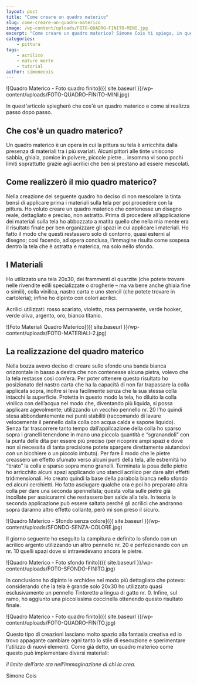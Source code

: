 ```yaml
---
layout: post
title: "Come creare un quadro materico"
slug: come-creare-un-quadro-materico
image: /wp-content/uploads/FOTO-QUADRO-FINITO-MINI.jpg
excerpt: "Come creare un quadro materico? Simone Cois ti spiega, in quest'articolo, come realizzarlo."
categories:
    - pittura
tags:
    - acrilico
    - nature morte
    - tutorial
author: simonecois
---
```


![Quadro Materico - Foto quadro finito]({{ site.baseurl }}/wp-content/uploads/FOTO-QUADRO-FINITO-MINI.jpg)

In quest'articolo spiegherò che cos'è un quadro materico e come si realizza passo dopo passo.

## Che cos'è un quadro materico?

Un quadro materico è un opera in cui la pittura su tela è arricchita dalla presenza di materiali tra i più svariati. Alcuni pittori alle tinte uniscono sabbia, ghiaia, pomice in polvere, piccole pietre... insomma vi sono pochi limiti soprattutto grazie agli acrilici che ben si prestano ad essere mescolati.

## Come realizzerò il mio quadro materico?

Nella creazione del seguente quadro ho deciso di non mescolare la tinta bensì di applicare prima i materiali sulla tela per poi procedere con la pittura. Ho voluto creare un quadro materico che contenesse un disegno reale, dettagliato e preciso, non astratto. Prima di procedere all’applicazione dei materiali sulla tela ho abbozzato a matita quello che nella mia mente era il risultato finale per ben organizzare gli spazi in cui applicare i materiali. Ho fatto il modo che questi restassero solo di contorno, quasi esterni al disegno; così facendo, ad opera conclusa, l’immagine risulta come sospesa dentro la tela che è astratta e materica, ma solo nello sfondo.

## I Materiali

Ho utilizzato una tela 20x30, dei frammenti di quarzite (che potete trovare nelle rivendite edili specializzate o drogherie – ma va bene anche ghiaia fine o simili), colla vinilica, nastro carta e uno stencil (che potete trovare in cartoleria); infine ho dipinto con colori acrilici.

Acrilici utilizzati: rosso scarlato, violetto, rosa permanente, verde hooker, verde oliva, argento, oro, bianco titanio.

![Foto Materiali Quadro Materico]({{ site.baseurl }}/wp-content/uploads/FOTO-MATERIALI-2.jpg)

## La realizzazione del quadro materico

Nella bozza avevo deciso di creare sullo sfondo una banda bianca orizzontale in basso a destra che non contenesse alcuna pietra, volevo che la tela restasse così com’era. Per poter ottenere questo risultato ho posizionato del nastro carta che ha la capacità di non far trapassare la colla applicata sopra, inoltre si leva facilmente senza che la sua stessa colla intacchi la superficie. Protetta in questo modo la tela, ho diluito la colla vinilica con dell’acqua nel modo che, diventando più liquida, si possa applicare agevolmente; utilizzando un vecchio pennello nr. 20 l’ho quindi stesa abbondantemente nei punti stabiliti (raccomando di lavare velocemente il pennello dalla colla con acqua calda e sapone liquido). Senza far trascorrere tanto tempo dall’applicazione della colla ho sparso sopra i granelli tenendone in mano una piccola quantità e “sgranandoli” con la punta delle dita per essere più preciso (per ricoprire ampi spazi e dove non si necessita di tanta precisione potete spargere direttamente aiutandovi con un bicchiere o un piccolo imbuto). Per fare il modo che le pietre creassero un effetto sfumato verso alcuni punti della tela, alle estremità ho “tirato” la colla e sparso sopra meno granelli. Terminata la posa delle pietre ho arricchito alcuni spazi applicando uno stancil acrilico per dare altri effetti tridimensionali. Ho creato quindi la base della parabola bianca nello sfondo ed alcuni cerchietti. Ho fatto asciugare qualche ora e poi ho preparato altra colla per dare una seconda spennellata; questa volta sulle pietre già incollate per assicurarmi che restassero ben salde alla tela. In teoria la seconda applicazione può essere saltata perché gli acrilici che andranno sopra daranno altro effetto collante, però mi son preso il sicuro.

![Quadro Materico - Sfondo senza colore]({{ site.baseurl }}/wp-content/uploads/SFONDO-SENZA-COLORE.jpg)

Il giorno seguente ho eseguito la campitura e definito lo sfondo con un acrilico argento utilizzando un altro pennello nr. 20 e perfezionando con un nr. 10 quelli spazi dove si intravedevano ancora le pietre.

![Quadro Materico - Foto sfondo finito]({{ site.baseurl }}/wp-content/uploads/FOTO-SFONDO-FINITO.jpg)

In conclusione ho dipinto le orchidee nel modo più dettagliato che potevo: considerando che la tela è grande solo 20x30 ho utilizzato quasi esclusivamente un pennello Tintoretto a lingua di gatto nr. 0. Infine, sul ramo, ho aggiunto una piccolissima coccinella ottenendo questo risultato finale.

![Quadro Materico - Foto quadro finito]({{ site.baseurl }}/wp-content/uploads/FOTO-QUADRO-FINITO.jpg)

Questo tipo di creazioni lasciano molto spazio alla fantasia creativa ed io trovo appagante cambiare ogni tanto lo stile di esecuzione e sperimentare l’utilizzo di nuovi elementi. Come già detto, un quadro materico come questo può implementare diversi materiali:

_il limite dell’arte sta nell’immaginazione di chi la crea._

Simone Cois
